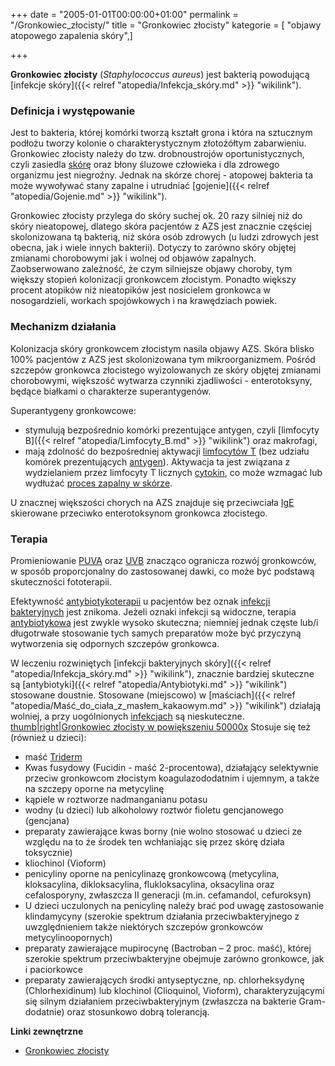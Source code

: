 +++
date = "2005-01-01T00:00:00+01:00"
permalink = "/Gronkowiec_złocisty/"
title = "Gronkowiec złocisty"
kategorie = [ "objawy atopowego zapalenia skóry",]

+++

**Gronkowiec złocisty** (*Staphylococcus aureus*) jest bakterią powodującą [infekcje skóry]({{< relref "atopedia/Infekcja_skóry.md" >}} "wikilink").

### Definicja i występowanie

Jest to bakteria, której komórki tworzą kształt grona i która na sztucznym podłożu tworzy kolonie o charakterystycznym złotożółtym zabarwieniu. Gronkowiec złocisty należy do tzw. drobnoustrojów oportunistycznych, czyli zasiedla [skórę](/atopedia/Skóra "wikilink") oraz błony śluzowe człowieka i dla zdrowego organizmu jest niegroźny. Jednak na skórze chorej - atopowej bakteria ta może wywoływać stany zapalne i utrudniać [gojenie]({{< relref "atopedia/Gojenie.md" >}} "wikilink").

Gronkowiec złocisty przylega do skóry suchej ok. 20 razy silniej niż do skóry nieatopowej, dlatego skóra pacjentów z AZS jest znacznie częściej skolonizowana tą bakterią, niż skóra osób zdrowych (u ludzi zdrowych jest obecna, jak i wiele innych bakterii). Dotyczy to zarówno skóry objętej zmianami chorobowymi jak i wolnej od objawów zapalnych. Zaobserwowano zależność, że czym silniejsze objawy choroby, tym większy stopień kolonizacji gronkowcem złocistym. Ponadto większy procent atopików niż nieatopików jest nosicielem gronkowca w nosogardzieli, workach spojówkowych i na krawędziach powiek.

### Mechanizm działania

Kolonizacja skóry gronkowcem złocistym nasila objawy AZS. Skóra blisko 100% pacjentów z AZS jest skolonizowana tym mikroorganizmem. Pośród szczepów gronkowca złocistego wyizolowanych ze skóry objętej zmianami chorobowymi, większość wytwarza czynniki zjadliwości - enterotoksyny, będące białkami o charakterze superantygenów.

Superantygeny gronkowcowe:

-   stymulują bezpośrednio komórki prezentujące antygen, czyli [limfocyty B]({{< relref "atopedia/Limfocyty_B.md" >}} "wikilink") oraz makrofagi,
-   mają zdolność do bezpośredniej aktywacji [limfocytów T](/atopedia/Limfocyty_T "wikilink") (bez udziału komórek prezentujących [antygen](/atopedia/Antygen "wikilink")). Aktywacja ta jest związana z wydzielaniem przez limfocyty T licznych [cytokin](/atopedia/Cytokiny "wikilink"), co może wzmagać lub wydłużać [proces zapalny w skórze](/atopedia/Stan_zapalny_skóry "wikilink").

U znacznej większości chorych na AZS znajduje się przeciwciała [IgE](/atopedia/IgE "wikilink") skierowane przeciwko enterotoksynom gronkowca złocistego.

### Terapia

Promieniowanie [PUVA](/atopedia/PUVA "wikilink") oraz [UVB](/atopedia/UVB "wikilink") znacząco ogranicza rozwój gronkowców, w sposób proporcjonalny do zastosowanej dawki, co może być podstawą skuteczności fototerapii.

Efektywność [antybiotykoterapii](/atopedia/Antybiotyk "wikilink") u pacjentów bez oznak [infekcji bakteryjnych](/atopedia/Infekcja_skóry "wikilink") jest znikoma. Jeżeli oznaki infekcji są widoczne, terapia [antybiotykowa](/atopedia/Antybiotyk "wikilink") jest zwykle wysoko skuteczna; niemniej jednak częste lub/i długotrwałe stosowanie tych samych preparatów może być przyczyną wytworzenia się odpornych szczepów gronkowca.

W leczeniu rozwiniętych [infekcji bakteryjnych skóry]({{< relref "atopedia/Infekcja_skóry.md" >}} "wikilink"), znacznie bardziej skuteczne są [antybiotyki]({{< relref "atopedia/Antybiotyki.md" >}} "wikilink") stosowane doustnie. Stosowane (miejscowo) w [maściach]({{< relref "atopedia/Maść_do_ciała_z_masłem_kakaowym.md" >}} "wikilink") działają wolniej, a przy uogólnionych [infekcjach](/atopedia/Infekcja_skóry "wikilink") są nieskuteczne. [thumb|right|Gronkowiec złocisty w powiększeniu 50000x](/File:Gronkowiec_złocisty_50_000x.jpg "wikilink") Stosuje się też (również u dzieci):

-   maść [Triderm](/atopedia/Triderm "wikilink")
-   Kwas fusydowy (Fucidin - maść 2-procentowa), działający selektywnie przeciw gronkowcom złocistym koagulazododatnim i ujemnym, a także na szczepy oporne na metycylinę
-   kąpiele w roztworze nadmanganianu potasu
-   wodny (u dzieci) lub alkoholowy roztwór fioletu gencjanowego (gencjana)
-   preparaty zawierające kwas borny (nie wolno stosować u dzieci ze względu na to że środek ten wchłaniając się przez skórę działa toksycznie)
-   kliochinol (Vioform)
-   penicyliny oporne na penicylinazę gronkowcową (metycylina, kloksacylina, dikloksacylina, flukloksacylina, oksacylina oraz cefalosporyny, zwłaszcza II generacji (m.in. cefamandol, cefuroksyn)
-   U dzieci uczulonych na penicylinę należy brać pod uwagę zastosowanie klindamycyny (szerokie spektrum działania przeciwbakteryjnego z uwzględnieniem także niektórych szczepów gronkowców metycylinoopornych)
-   preparaty zawierające mupirocynę (Bactroban – 2 proc. maść), której szerokie spektrum przeciwbakteryjne obejmuje zarówno gronkowce, jak i paciorkowce
-   preparaty zawierających środki antyseptyczne, np. chlorheksydynę (Chlorhexidinum) lub klochinol (Clioquinol, Vioform), charakteryzującymi się silnym działaniem przeciwbakteryjnym (zwłaszcza na bakterie Gram-dodatnie) oraz stosunkowo dobrą tolerancją.

**Linki zewnętrzne**

-   [Gronkowiec złocisty](http://www.gronkowiec.pl/gronkowiec_zlocisty.html)
